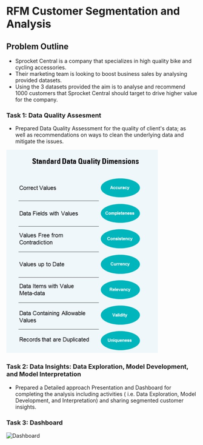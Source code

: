 # RFM Customer Segmentation and Analysis

## Problem Outline
- Sprocket Central is a company that specializes in high quality bike and cycling accessories.
- Their marketing team is looking to boost business sales by analysing provided datasets.
- Using the 3 datasets provided the aim is to analyse and recommend 1000 customers that Sprocket Central should target to drive higher value for the company.


### Task 1: Data Quality Assesment
- Prepared Data Quality Assessment for the quality of client's data; as well as recommendations on ways to clean the underlying data and mitigate the issues.

![Data Quality Framework](/data/data-quality-framework.jpg)

### Task 2: Data Insights: Data Exploration, Model Development, and Model Interpretation
- Prepared a Detailed approach Presentation and Dashboard for completing the analysis including activities ( i.e. Data Exploration, Model Development, and Interpretation) and sharing segmented customer insights.

### Task 3: Dashboard

![Dashboard](/Dashboard.png)
